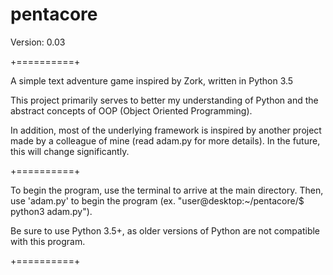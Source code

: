 # pentacore

Version: 0.03

+==========+

A simple text adventure game inspired by Zork, written in Python 3.5

This project primarily serves to better my understanding of Python and the abstract concepts of OOP (Object Oriented Programming).

In addition, most of the underlying framework is inspired by another project made by a colleague of mine (read adam.py for more details). In the future, this will change significantly.

+==========+

To begin the program, use the terminal to arrive at the main directory. Then, use 'adam.py' to begin the program (ex. "user@desktop:~/pentacore/$ python3 adam.py").

Be sure to use Python 3.5+, as older versions of Python are not compatible with this program.

+==========+
